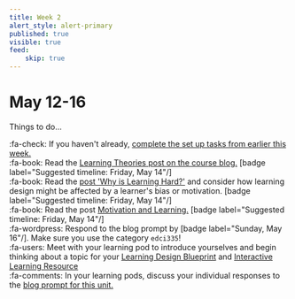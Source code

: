 ```yaml
---
title: Week 2
alert_style: alert-primary
published: true
visible: true
feed:
    skip: true
---
```


# May 12-16
Things to do...

:fa-check: If you haven't already, [complete the set up tasks from earlier this week.](https://teaching.madland.ca/edci335-202105/home/welcome)  
:fa-book: Read the [Learning Theories post on the course blog.](https://edtechuvic.ca/edci335/learning-theories) [badge label="Suggested timeline: Friday, May 14"/]  
:fa-book: Read the [post 'Why is Learning Hard?'](https://edtechuvic.ca/edci335/why-is-learning-hard/) and consider how learning design might be affected by a learner's bias or motivation. [badge label="Suggested timeline: Friday, May 14"/]  
:fa-book: Read the post [Motivation and Learning.](https://edtechuvic.ca/edci335/motivation/) [badge label="Suggested timeline: Friday, May 14"/]  
:fa-wordpress: Respond to the blog prompt by [badge label="Sunday, May 16"/].  Make sure you use the category `edci335`!  
:fa-users: Meet with your learning pod to introduce yourselves and begin thinking about a topic for your [Learning Design Blueprint](https://edtechuvic.ca/edci335/updated-learning-design-blueprint/) and [Interactive Learning Resource](https://edtechuvic.ca/edci335/interactive-learning-resource/)  
:fa-comments: In your learning pods, discuss your individual responses to the [blog prompt for this unit.](https://edtechuvic.ca/edci335/prompt-learning-motivation-and-theory)
